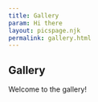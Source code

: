 ```yaml
---
title: Gallery
param: Hi there
layout: picspage.njk
permalink: gallery.html
---
```


<div class="gallery">
    <h2>Gallery</h2>
    <p>Welcome to the gallery!</p>



</div>